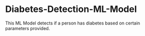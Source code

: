 # Diabetes-Detection-ML-Model
This ML Model detects if a person has diabetes based on certain parameters provided. 
